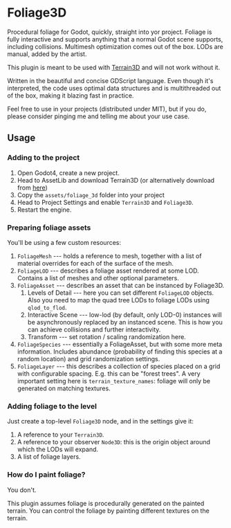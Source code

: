 # Foliage3D

Procedural foliage for Godot, quickly, straight into yor project.
Foliage is fully interactive and supports anything that a normal Godot scene supports, including collisions.
Multimesh optimization comes out of the box.
LODs are manual, added by the artist.

This plugin is meant to be used with [Terrain3D](https://github.com/TokisanGames/Terrain3D) and will not work without it.

Written in the beautiful and concise GDScript language.
Even though it's interpreted, the code uses optimal data structures and is multithreaded out of the box, making it blazing fast in practice.

Feel free to use in your projects (distributed under MIT), but if you do, please consider pinging me and telling me about your use case.

## Usage

### Adding to the project

1.  Open Godot4, create a new project.
2.  Head to AssetLib and download Terrain3D (or alternatively download from [here](https://github.com/TokisanGames/Terrain3D))
3.  Copy the `assets/foliage_3d` folder into your project
4.  Head to Project Settings and enable `Terrain3D` and `Foliage3D`.
5.  Restart the engine.

### Preparing foliage assets

You'll be using a few custom resources:

1.  `FoliageMesh` --- holds a reference to mesh, together with a list of material overrides for each of the surface of the mesh.
2.  `FoliageLOD` --- describes a foliage asset rendered at some LOD. Contains a list of meshes and other optional parameters.
3.  `FoliageAsset` --- describes an asset that can be instanced by Foliage3D.
	1.  Levels of Detail --- here you can set different `FoliageLOD` objects. Also you need to map the quad tree LODs to foliage LODs using `qlod_to_flod`.
	2.  Interactive Scene --- low-lod (by default, only LOD-0) instances will be asynchronously replaced by an instanced scene. This is how you can achieve
		collisions and further interactivity.
	3.  Transform --- set rotation / scaling randomization here.
4.  `FoliageSpecies` --- essentially a FoliageAsset, but with some more meta information.
	Includes abundance (probability of finding this species at a random location) and grid randomization settings.
5.  `FoliageLayer` --- this describes a collection of species placed on a grid with configurable spacing.
	E.g. this can be "forest trees".
	A very important setting here is `terrain_texture_names`: foliage will only be generated on matching textures.

### Adding foliage to the level

Just create a top-level `Foliage3D` node, and in the settings give it:

1.  A reference to your `Terrain3D`.
2.  A reference to your observer `Node3D`: this is the origin object around which the LODs will expand.
3.  A list of foliage layers.

### How do I paint foliage?

You don't.

This plugin assumes foliage is procedurally generated on the painted terrain.
You can control the foliage by painting different textures on the terrain.
